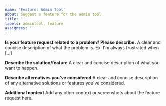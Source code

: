 ```yaml
---
name: 'Feature: Admin Tool'
about: Suggest a feature for the admin tool
title: ''
labels: admintool, feature
assignees: ''
---
```


**Is your feature request related to a problem? Please describe.** A
clear and concise description of what the problem is. Ex. I'm always
frustrated when [...]

**Describe the solution/feature** A clear and concise description of
what you want to happen.

**Describe alternatives you've considered** A clear and concise
description of any alternative solutions or features you've considered.

**Additional context** Add any other context or screenshots about the
feature request here.
